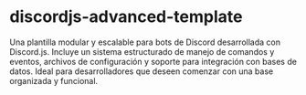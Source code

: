 # discordjs-advanced-template
Una plantilla modular y escalable para bots de Discord desarrollada con Discord.js. Incluye un sistema estructurado de manejo de comandos y eventos, archivos de configuración y soporte para integración con bases de datos. Ideal para desarrolladores que deseen comenzar con una base organizada y funcional.
